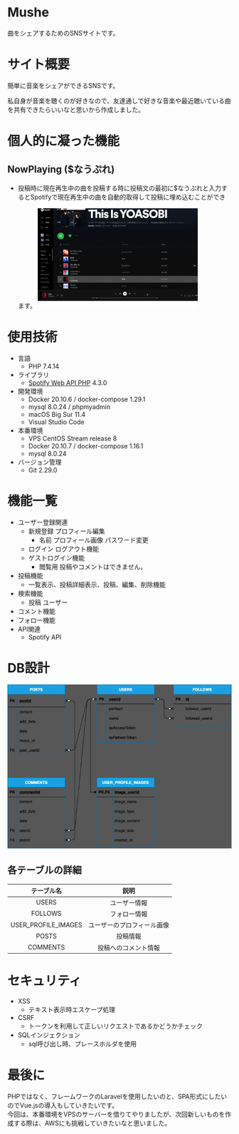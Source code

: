 # Mushe
曲をシェアするためのSNSサイトです。
# サイト概要
簡単に音楽をシェアができるSNSです。

私自身が音楽を聴くのが好きなので、友達通しで好きな音楽や最近聴いている曲を共有できたらいいなと思いから作成しました。
# 個人的に凝った機能
## NowPlaying ($なうぷれ)
- 投稿時に現在再生中の曲を投稿する時に投稿文の最初に$なうぷれと入力するとSpotifyで現在再生中の曲を自動的取得して投稿に埋め込むことができます。
![nowplaying](document/nowplaying.gif)
# 使用技術
- 言語
  - PHP 7.4.14
- ライブラリ
  - [Spotify Web API PHP](https://github.com/jwilsson/spotify-web-api-php) 4.3.0
- 開発環境
  - Docker 20.10.6 / docker-compose 1.29.1
  - mysql 8.0.24 / phpmyadmin
  - macOS Big Sur 11.4
  - Visual Studio Code
- 本番環境
  - VPS CentOS Stream release 8
  - Docker 20.10.7 / docker-compose 1.16.1
  - mysql 8.0.24
- バージョン管理
  - Git 2.29.0

# 機能一覧
- ユーザー登録関連
  - 新規登録 プロフィール編集
    - 名前 プロフィール画像 パスワード変更
  - ログイン ログアウト機能
  - ゲストログイン機能
    - 閲覧用 投稿やコメントはできません。
- 投稿機能
  - 一覧表示、投稿詳細表示、投稿、編集、削除機能
- 検索機能
  - 投稿 ユーザー
- コメント機能
- フォロー機能
- API関連
    - Spotify API
# DB設計
![ER図](document/er.png)
## 各テーブルの詳細
| テーブル名 | 説明 |
| :-: | :-: |
| USERS | ユーザー情報 |
| FOLLOWS | フォロー情報 |
| USER_PROFILE_IMAGES | ユーザーのプロフィール画像 |
| POSTS | 投稿情報 |
| COMMENTS | 投稿へのコメント情報 |
# セキュリティ
- XSS
  - テキスト表示時エスケープ処理
- CSRF
  - トークンを利用して正しいリクエストであるかどうかチェック
- SQLインジェクション
  - sql呼び出し時、プレースホルダを使用
# 最後に
PHPではなく、フレームワークのLaravelを使用したいのと、SPA形式にしたいのでVue.jsの導入もしていきたいです。<br>
今回は、本番環境をVPSのサーバーを借りてやりましたが、次回新しいものを作成する際は、AWSにも挑戦していきたいなと思いました。